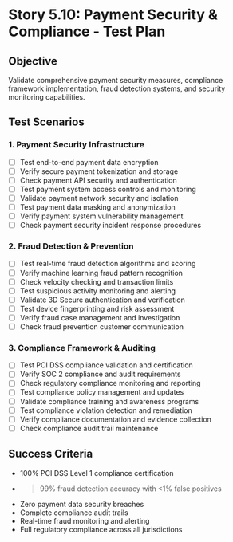 # Story 5.10: Payment Security & Compliance - Test Plan

## Objective
Validate comprehensive payment security measures, compliance framework implementation, fraud detection systems, and security monitoring capabilities.

## Test Scenarios

### 1. Payment Security Infrastructure
- [ ] Test end-to-end payment data encryption
- [ ] Verify secure payment tokenization and storage
- [ ] Check payment API security and authentication
- [ ] Test payment system access controls and monitoring
- [ ] Validate payment network security and isolation
- [ ] Test payment data masking and anonymization
- [ ] Verify payment system vulnerability management
- [ ] Check payment security incident response procedures

### 2. Fraud Detection & Prevention
- [ ] Test real-time fraud detection algorithms and scoring
- [ ] Verify machine learning fraud pattern recognition
- [ ] Check velocity checking and transaction limits
- [ ] Test suspicious activity monitoring and alerting
- [ ] Validate 3D Secure authentication and verification
- [ ] Test device fingerprinting and risk assessment
- [ ] Verify fraud case management and investigation
- [ ] Check fraud prevention customer communication

### 3. Compliance Framework & Auditing
- [ ] Test PCI DSS compliance validation and certification
- [ ] Verify SOC 2 compliance and audit requirements
- [ ] Check regulatory compliance monitoring and reporting
- [ ] Test compliance policy management and updates
- [ ] Validate compliance training and awareness programs
- [ ] Test compliance violation detection and remediation
- [ ] Verify compliance documentation and evidence collection
- [ ] Check compliance audit trail maintenance

## Success Criteria
- 100% PCI DSS Level 1 compliance certification
- >99% fraud detection accuracy with <1% false positives
- Zero payment data security breaches
- Complete compliance audit trails
- Real-time fraud monitoring and alerting
- Full regulatory compliance across all jurisdictions